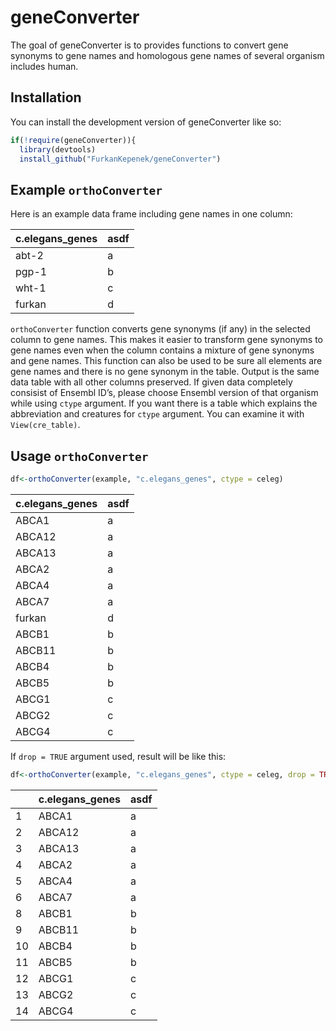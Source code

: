 
<!-- README.md is generated from README.Rmd. Please edit that file -->

# geneConverter

<!-- badges: start -->
<!-- badges: end -->

The goal of geneConverter is to provides functions to convert gene
synonyms to gene names and homologous gene names of several organism
includes human.

## Installation

You can install the development version of geneConverter like so:

``` r
if(!require(geneConverter)){
  library(devtools)
  install_github("FurkanKepenek/geneConverter")
```

## Example `orthoConverter`

Here is an example data frame including gene names in one column:

| c.elegans_genes | asdf |
|:----------------|:-----|
| abt-2           | a    |
| pgp-1           | b    |
| wht-1           | c    |
| furkan          | d    |

`orthoConverter` function converts gene synonyms (if any) in the
selected column to gene names. This makes it easier to transform gene
synonyms to gene names even when the column contains a mixture of gene
synonyms and gene names. This function can also be used to be sure all
elements are gene names and there is no gene synonym in the table.
Output is the same data table with all other columns preserved. If given
data completely consisist of Ensembl ID’s, please choose Ensembl version
of that organism while using `ctype` argument. If you want there is a
table which explains the abbreviation and creatures for `ctype`
argument. You can examine it with `View(cre_table)`.

## Usage `orthoConverter`

``` r
df<-orthoConverter(example, "c.elegans_genes", ctype = celeg)
```

| c.elegans_genes | asdf |
|:----------------|:-----|
| ABCA1           | a    |
| ABCA12          | a    |
| ABCA13          | a    |
| ABCA2           | a    |
| ABCA4           | a    |
| ABCA7           | a    |
| furkan          | d    |
| ABCB1           | b    |
| ABCB11          | b    |
| ABCB4           | b    |
| ABCB5           | b    |
| ABCG1           | c    |
| ABCG2           | c    |
| ABCG4           | c    |

If `drop = TRUE` argument used, result will be like this:

``` r
df<-orthoConverter(example, "c.elegans_genes", ctype = celeg, drop = TRUE)
```

|     | c.elegans_genes | asdf |
|-----|:----------------|:-----|
| 1   | ABCA1           | a    |
| 2   | ABCA12          | a    |
| 3   | ABCA13          | a    |
| 4   | ABCA2           | a    |
| 5   | ABCA4           | a    |
| 6   | ABCA7           | a    |
| 8   | ABCB1           | b    |
| 9   | ABCB11          | b    |
| 10  | ABCB4           | b    |
| 11  | ABCB5           | b    |
| 12  | ABCG1           | c    |
| 13  | ABCG2           | c    |
| 14  | ABCG4           | c    |
